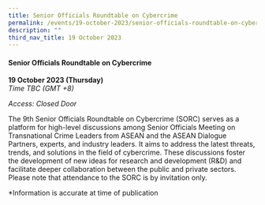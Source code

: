 ```yaml
---
title: Senior Officials Roundtable on Cybercrime
permalink: /events/19-october-2023/senior-officials-roundtable-on-cybercrime/
description: ""
third_nav_title: 19 October 2023
---
```

#### **Senior Officials Roundtable on Cybercrime**

**19 October 2023 (Thursday)**  
*Time TBC (GMT +8)*

*Access: Closed Door*

The 9th Senior Officials Roundtable on Cybercrime (SORC) serves as a platform for high-level discussions among Senior Officials Meeting on Transnational Crime Leaders from ASEAN and the ASEAN Dialogue Partners, experts, and industry leaders. It aims to address the latest threats, trends, and solutions in the field of cybercrime. These discussions foster the development of new ideas for research and development (R&D) and facilitate deeper collaboration between the public and private sectors. Please note that attendance to the SORC is by invitation only.

*Information is accurate at time of publication